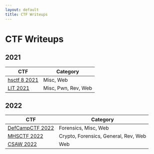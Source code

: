 ```yaml
---
layout: default
title: CTF Writeups
---
```


# CTF Writeups

## 2021

| CTF | Category |
|---|---|
| [hsctf 8 2021](_posts/2021-06-29-hsctf82021.md) | Misc, Web |
| [LIT 2021](_posts/2021-07-22-LIT2021.md) | Misc, Pwn, Rev, Web |

## 2022

| CTF | Category |
|---|---|
| [DefCampCTF 2022](_posts/2022-02-13-DefCampCTF2022.md) | Forensics, Misc, Web |
| [MHSCTF 2022](_posts/2022-02-25-MHSCTF2022.md) | Crypto, Forensics, General, Rev, Web |
| [CSAW 2022](_posts/2022-02-25-MHSCTF2022.md) | Web |
